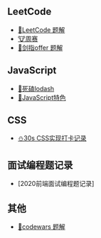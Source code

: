 ## LeetCode
- [🐹LeetCode 题解](lc.md)
- [🐮周赛]()
- [🐶剑指offer 题解](offer.md)
## JavaScript
- [🐍死磕lodash]()
- [🐷JavaScript特色]()
## CSS
- [⛄️30s CSS实现打卡记录]()
## 面试编程题记录
- [2020前端面试编程题记录]
## 其他
- [🐨codewars 题解](codewars.md)

